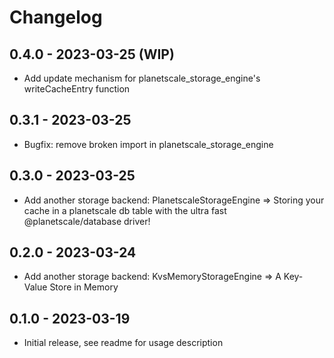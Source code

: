 # Changelog 

## 0.4.0 - 2023-03-25 (WIP)

- Add update mechanism for planetscale_storage_engine's writeCacheEntry function

## 0.3.1 - 2023-03-25

- Bugfix: remove broken import in planetscale_storage_engine

## 0.3.0 - 2023-03-25

- Add another storage backend: PlanetscaleStorageEngine => Storing your cache in a planetscale db table with the ultra fast @planetscale/database driver!

## 0.2.0 - 2023-03-24 

- Add another storage backend: KvsMemoryStorageEngine => A Key-Value Store in Memory

## 0.1.0 - 2023-03-19 

- Initial release, see readme for usage description